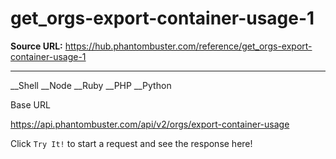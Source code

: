 # get_orgs-export-container-usage-1

**Source URL:** https://hub.phantombuster.com/reference/get_orgs-export-container-usage-1

---

__Shell __Node __Ruby __PHP __Python

Base URL

https://api.phantombuster.com/api/v2/orgs/export-container-usage

Click `Try It!` to start a request and see the response here!